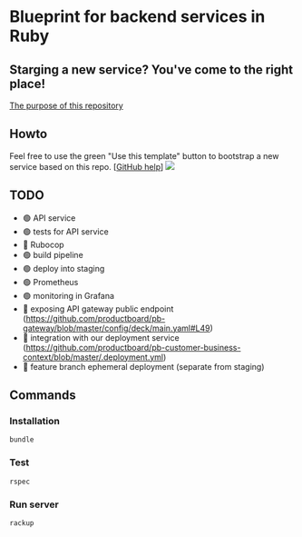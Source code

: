 # Blueprint for backend services in Ruby
## Starging a new service? You've come to the right place!

[The purpose of this repository](https://github.com/productboard/pb-blueprint-ruby/issues/2)

## Howto
Feel free to use the green "Use this template" button to bootstrap a new service based on this repo. [[GitHub help](https://docs.github.com/en/github/creating-cloning-and-archiving-repositories/creating-a-repository-from-a-template)]
![](https://docs.github.com/assets/images/help/repository/use-this-template-button.png)

## TODO

- 🟢 API service
- 🟢 tests for API service
- 🔴 Rubocop
- 🟢 build pipeline
- 🟢 deploy into staging
- 🟢 Prometheus
- 🟢 monitoring in Grafana
- 🔴 exposing API gateway public endpoint (https://github.com/productboard/pb-gateway/blob/master/config/deck/main.yaml#L49)
- 🔴 integration with our deployment service (https://github.com/productboard/pb-customer-business-context/blob/master/.deployment.yml)
- 🔴 feature branch ephemeral deployment (separate from staging)

## Commands

### Installation
`bundle`

### Test
`rspec`

### Run server
`rackup`
